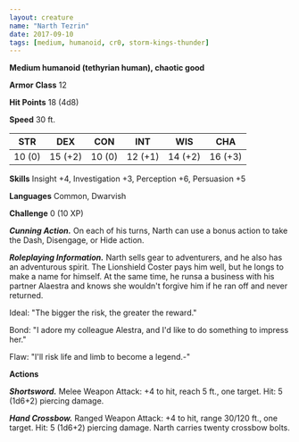 ```yaml
---
layout: creature
name: "Narth Tezrin"
date: 2017-09-10
tags: [medium, humanoid, cr0, storm-kings-thunder]
---
```


**Medium humanoid (tethyrian human), chaotic good**

**Armor Class** 12

**Hit Points** 18 (4d8)

**Speed** 30 ft.

|   STR   |   DEX   |   CON   |   INT   |   WIS   |   CHA   |
|:-----:|:-----:|:-----:|:-----:|:-----:|:-----:|
| 10 (0) | 15 (+2) | 10 (0) | 12 (+1) | 14 (+2) | 16 (+3) |

**Skills** Insight +4, Investigation +3, Perception +6, Persuasion +5

**Languages** Common, Dwarvish

**Challenge** 0 (10 XP)

***Cunning Action.*** On each of his turns, Narth can use a bonus action to take the Dash, Disengage, or Hide action.

***Roleplaying Information.*** Narth sells gear to adventurers, and he also has an adventurous spirit. The Lionshield Coster pays him well, but he longs to make a name for himself. At the same time, he runsa a business with his partner Alaestra and knows she wouldn't forgive him if he ran off and never returned.

Ideal: "The bigger the risk, the greater the reward."

Bond: "I adore my colleague Alestra, and I'd like to do something to impress her."

Flaw: "I'll risk life and limb to become a legend.-"

**Actions**

***Shortsword.*** Melee Weapon Attack: +4 to hit, reach 5 ft., one target. Hit: 5 (1d6+2) piercing damage.

***Hand Crossbow.*** Ranged Weapon Attack: +4 to hit, range 30/120 ft., one target. Hit: 5 (1d6+2) piercing damage. Narth carries twenty crossbow bolts.

